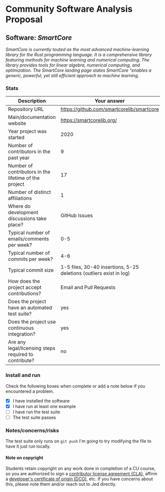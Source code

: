 # Community Software Analysis Proposal

## Software: *SmartCore*

*SmartCore is currently touted as the most advanced machine-learning library for the Rust programming language. It is a comprehensive library featuring methods for machine learning and numerical computing. The library provides tools for linear algebra, numerical computing, and optimization. The SmartCore landing page states SmartCore "enables a generic, powerful, yet still efficient approach to machine learning.*

### Stats

| Description | Your answer |
|---------|-----------|
| Repository URL | https://github.com/smartcorelib/smartcore |
| Main/documentation website | https://smartcorelib.org/ |
| Year project was started | 2020 |
| Number of contributors in the past year | 9 |
| Number of contributors in the lifetime of the project | 17 |
| Number of distinct affiliations | 1 |
| Where do development discussions take place? | GitHub Issues |
| Typical number of emails/comments per week? | 0-5 |
| Typical number of commits per week? | 4-6 |
| Typical commit size | 1-5 files, 30-40 insertions, 5-25 deletions (outliers exist in log) |
| How does the project accept contributions? | Email and Pull Requests |
| Does the project have an automated test suite? | yes |
| Does the project use continuous integration? | yes |
| Are any legal/licensing steps required to contribute? | no |

### Install and run

Check the following boxes when complete or add a note below if you
encountered a problem.

- [x] I have installed the software
- [x] I have run at least one example
- [ ] I have run the test suite
- [ ] The test suite passes

### Notes/concerns/risks
The test suite only runs on `git push` I'm going to try modifying the file to have it just run locally. 

#### Note on copyright
Students retain copyright on any work done in completion of a CU
course, so you are authorized to sign a [contributor license
agreement (CLA)](https://en.wikipedia.org/wiki/Contributor_License_Agreement),
affirm a [developer's certificate of
origin (DCO)](https://en.wikipedia.org/wiki/Developer_Certificate_of_Origin),
etc.  If you have concerns about this, please note them and/or reach
out to Jed directly.
